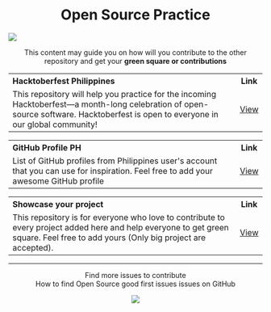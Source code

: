 <h1 align="center">Open Source Practice</h1>
<img src="https://user-images.githubusercontent.com/73097560/115834477-dbab4500-a447-11eb-908a-139a6edaec5c.gif">

<p align="center">This content may guide you on how will you contribute to the other repository and get your <strong>green square or contributions</strong></p>

<table>
  <tr>
    <th align="left">Hacktoberfest Philippines</th>
    <th>Link</th>
  </tr>
  <tr>
    <td>This repository will help you practice for the incoming Hacktoberfest—a month-long celebration of open-source software. Hacktoberfest is open to everyone in our global community!</td>
    <td align="center"><a href="https://github.com/SurPathHub/hacktoberfest-philippines">View</a></td>
  </tr>
</table>

<table>
  <tr>
    <th align="left">GitHub Profile PH</th>
    <th>Link</th>
  </tr>
  <tr>
    <td>List of GitHub profiles from Philippines user's account that you can use for inspiration. Feel free to add your awesome GitHub profile</td>
    <td align="center"><a href="https://github.com/SurPathHub/github-profile-ph">View</a></td>
  </tr>
</table>

<table>
  <tr>
    <th align="left">Showcase your project</th>
    <th>Link</th>
  </tr>
  <tr>
    <td>This repository is for everyone who love to contribute to every project added here and help everyone to get green square. Feel free to add yours (Only big project are accepted).</td>
    <td align="center"><a href="https://github.com/SurPathHub/showcase-your-project">View</a></td>
  </tr>
</table>

<hr />

<p align="center">Find more issues to contribute<br>How to find Open Source good first issues issues on GitHub</p>

<p align="center"><a href="https://www.youtube.com/watch?v=TAYFJZzCG3s" alt="eddiejaoude-video"><img src="https://img.youtube.com/vi/TAYFJZzCG3s/0.jpg"></p>
